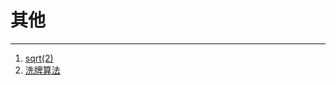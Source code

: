 # 其他

-----------

1. [sqrt(2)](https://github.com/YKitty/Notes/blob/master/notes/Algorithm/%E5%85%B6%E4%BB%96/%E7%AE%97%E6%B3%95%EF%BC%9A%E5%A6%82%E4%BD%95%E6%B1%82%E6%A0%B9%E5%8F%B72.md )
2. [洗牌算法]()